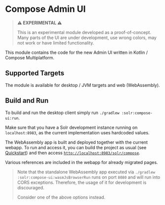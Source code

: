 <!--
    Licensed to the Apache Software Foundation (ASF) under one or more
    contributor license agreements.  See the NOTICE file distributed with
    this work for additional information regarding copyright ownership.
    The ASF licenses this file to You under the Apache License, Version 2.0
    the "License"); you may not use this file except in compliance with
    the License.  You may obtain a copy of the License at

        http://www.apache.org/licenses/LICENSE-2.0

    Unless required by applicable law or agreed to in writing, software
    distributed under the License is distributed on an "AS IS" BASIS,
    WITHOUT WARRANTIES OR CONDITIONS OF ANY KIND, either express or implied.
    See the License for the specific language governing permissions and
    limitations under the License.
 -->

# Compose Admin UI

> **⚠️ EXPERIMENTAL ⚠️**
>
> This is an experimental module developed as a proof-of-concept. Many parts of the UI
> are under development, use wrong colors, may not work or have limited functionality.

This module contains the code for the new Admin UI written in Kotlin / Compose Multiplatform.

## Supported Targets

The module is available for desktop / JVM targets and web (WebAssembly).

## Build and Run

To build and run the desktop client simply run `./gradlew :solr:compose-ui:run`.

Make sure that you have a Solr development instance running on `localhost:8983`, as the current
implementation uses hardcoded values.

The WebAssembly app is built and deployed together with the current webapp. To run and access it,
you can build the project as usual (see [Quickstart](../../README.md#quickstart)) and then access
[`http://localhost:8983/solr/compose`](http://localhost:8983/solr/compose).

Various references are included in the webapp for already migrated pages.

> Note that the standalone WebAssembly app executed via
> `./gradlew :solr:compose-ui:wasmJsBrowserRun` runs on port `8080` and will run
> into CORS exceptions. Therefore, the usage of it for development is
> discouraged.
>
> Consider one of the above options instead.
